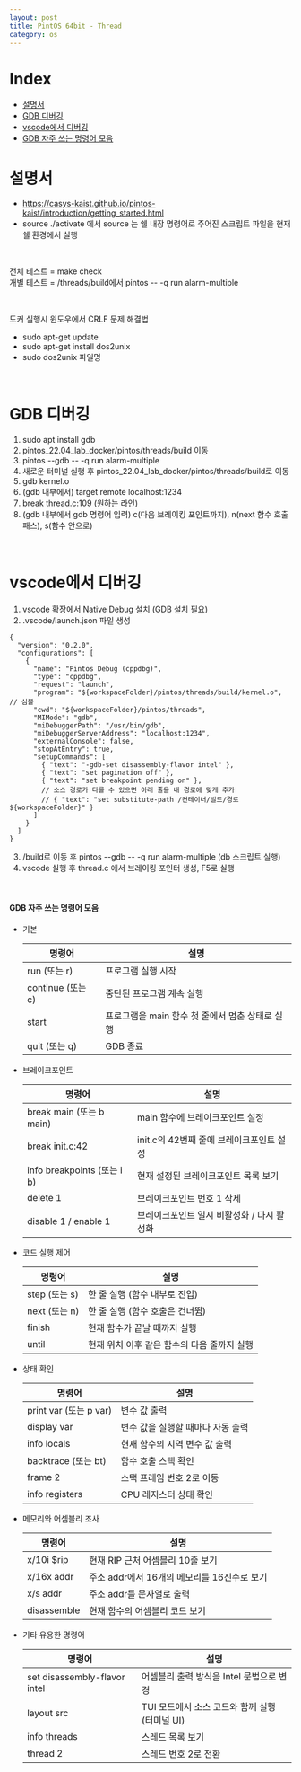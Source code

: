 ```yaml
---
layout: post
title: PintOS 64bit - Thread
category: os
---
```


# Index
- [설명서](#설명서)
- [GDB 디버깅](#gdb-디버깅)
- [vscode에서 디버깅](#vscode에서-디버깅)
- [GDB 자주 쓰는 명령어 모음](#gdb-자주-쓰는-명령어-모음)

# 설명서
- https://casys-kaist.github.io/pintos-kaist/introduction/getting_started.html
- source ./activate 에서 source 는 쉘 내장 명령어로 주어진 스크립트 파일을 현재 쉘 환경에서 실행

&nbsp;

전체 테스트 = make check  
개별 테스트 = /threads/build에서 pintos -- -q run alarm-multiple

&nbsp;

도커 실행시 윈도우에서 CRLF 문제 해결법
- sudo apt-get update
- sudo apt-get install dos2unix
- sudo dos2unix 파일명

&nbsp;


# GDB 디버깅

1. sudo apt install gdb
2. pintos_22.04_lab_docker/pintos/threads/build 이동
3. pintos \-\-gdb \-\- \-q run alarm-multiple
4. 새로운 터미널 실행 후 pintos_22.04_lab_docker/pintos/threads/build로 이동
5. gdb kernel.o
6. (gdb 내부에서) target remote localhost:1234
7. break thread.c:109 (원하는 라인)
8. (gdb 내부에서 gdb 명령어 입력) c(다음 브레이킹 포인트까지), n(next 함수 호출 패스), s(함수 안으로)

&nbsp;

# vscode에서 디버깅

1. vscode 확장에서 Native Debug 설치 (GDB 설치 필요)
2. .vscode/launch.json 파일 생성
```
{
  "version": "0.2.0",
  "configurations": [
    {
      "name": "Pintos Debug (cppdbg)",
      "type": "cppdbg",
      "request": "launch",
      "program": "${workspaceFolder}/pintos/threads/build/kernel.o",   // 심볼
      "cwd": "${workspaceFolder}/pintos/threads",
      "MIMode": "gdb",
      "miDebuggerPath": "/usr/bin/gdb",
      "miDebuggerServerAddress": "localhost:1234",
      "externalConsole": false,
      "stopAtEntry": true,
      "setupCommands": [
        { "text": "-gdb-set disassembly-flavor intel" },
        { "text": "set pagination off" },
        { "text": "set breakpoint pending on" },
        // 소스 경로가 다를 수 있으면 아래 줄을 내 경로에 맞게 추가
        // { "text": "set substitute-path /컨테이너/빌드/경로 ${workspaceFolder}" }
      ]
    }
  ]
}
```
3. /build로 이동 후 pintos \-\-gdb \-\- \-q run alarm-multiple (db 스크립트 실행)
4. vscode 실행 후 thread.c 에서 브레이킹 포인터 생성, F5로 실행

&nbsp;

#### GDB 자주 쓰는 명령어 모음

- 기본

   | 명령어 | 설명 |
   |--------|------|
   | run (또는 r) | 프로그램 실행 시작 |
   | continue (또는 c) | 중단된 프로그램 계속 실행 |
   | start | 프로그램을 main 함수 첫 줄에서 멈춘 상태로 실행 |
   | quit (또는 q) | GDB 종료 |

- 브레이크포인트

   | 명령어 | 설명 |
   |--------|------|
   | break main (또는 b main) | main 함수에 브레이크포인트 설정 |
   | break init.c:42 | init.c의 42번째 줄에 브레이크포인트 설정 |
   | info breakpoints (또는 i b) | 현재 설정된 브레이크포인트 목록 보기 |
   | delete 1 | 브레이크포인트 번호 1 삭제 |
   | disable 1 / enable 1 | 브레이크포인트 일시 비활성화 / 다시 활성화 |

- 코드 실행 제어

   | 명령어 | 설명 |
   |--------|------|
   | step (또는 s) | 한 줄 실행 (함수 내부로 진입) |
   | next (또는 n) | 한 줄 실행 (함수 호출은 건너뜀) |
   | finish | 현재 함수가 끝날 때까지 실행 |
   | until | 현재 위치 이후 같은 함수의 다음 줄까지 실행 |

- 상태 확인

   | 명령어 | 설명 |
   |--------|------|
   | print var (또는 p var) | 변수 값 출력 |
   | display var | 변수 값을 실행할 때마다 자동 출력 |
   | info locals | 현재 함수의 지역 변수 값 출력 |
   | backtrace (또는 bt) | 함수 호출 스택 확인 |
   | frame 2 | 스택 프레임 번호 2로 이동 |
   | info registers | CPU 레지스터 상태 확인 |

- 메모리와 어셈블리 조사

   | 명령어 | 설명 |
   |--------|------|
   | x/10i $rip | 현재 RIP 근처 어셈블리 10줄 보기 |
   | x/16x addr | 주소 addr에서 16개의 메모리를 16진수로 보기 |
   | x/s addr | 주소 addr를 문자열로 출력 |
   | disassemble | 현재 함수의 어셈블리 코드 보기 |

- 기타 유용한 명령어

   | 명령어 | 설명 |
   |--------|------|
   | set disassembly-flavor intel | 어셈블리 출력 방식을 Intel 문법으로 변경 |
   | layout src | TUI 모드에서 소스 코드와 함께 실행 (터미널 UI) |
   | info threads | 스레드 목록 보기 |
   | thread 2 | 스레드 번호 2로 전환 |